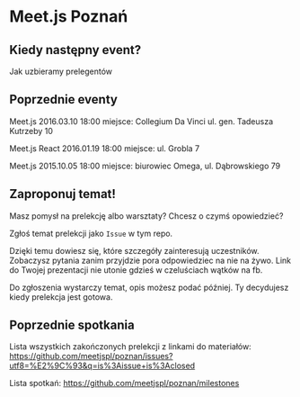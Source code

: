 # Meet.js Poznań

## Kiedy następny event?

Jak uzbieramy prelegentów

## Poprzednie eventy

Meet.js
2016.03.10 18:00
miejsce: Collegium Da Vinci ul. gen. Tadeusza Kutrzeby 10

Meet.js React
2016.01.19 18:00
miejsce: ul. Grobla 7 

Meet.js
2015.10.05 18:00
miejsce: biurowiec Omega, ul. Dąbrowskiego 79


## Zaproponuj temat!

Masz pomysł na prelekcję albo warsztaty? Chcesz o czymś opowiedzieć? 

Zgłoś temat prelekcji jako `Issue` w tym repo.

Dzięki temu dowiesz się, które szczegóły zainteresują uczestników.
Zobaczysz pytania zanim przyjdzie pora odpowiedziec na nie na żywo.
Link do Twojej prezentacji nie utonie gdzieś w czeluściach wątków na fb.

Do zgłoszenia wystarczy temat, opis możesz podać później. Ty decydujesz kiedy prelekcja jest gotowa.

## Poprzednie spotkania

Lista wszystkich zakończonych prelekcji z linkami do materiałów:
https://github.com/meetjspl/poznan/issues?utf8=%E2%9C%93&q=is%3Aissue+is%3Aclosed

Lista spotkań:
https://github.com/meetjspl/poznan/milestones
